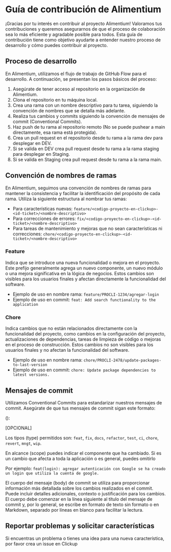 # Guía de contribución de Alimentium

¡Gracias por tu interés en contribuir al proyecto Alimentium! Valoramos tus contribuciones y queremos asegurarnos de que el proceso de colaboración sea lo más eficiente y agradable posible para todos. Esta guía de contribución tiene como objetivo ayudarte a entender nuestro proceso de desarrollo y cómo puedes contribuir al proyecto.

## Proceso de desarrollo

En Alimentium, utilizamos el flujo de trabajo de GitHub Flow para el desarrollo. A continuación, se presentan los pasos básicos del proceso:

1. Asegúrate de tener acceso al repositorio en la organización de Alimentium.
2. Clona el repositorio en tu máquina local.
3. Crea una rama con un nombre descriptivo para tu tarea, siguiendo la convención de nombres que se detalla más adelante.
4. Realiza tus cambios y commits siguiendo la convención de mensajes de commit (Conventional Commits).
5. Haz push de tu rama al repositorio remoto (No se puede pushear a main directamente, esa rama está protegida).
6. Crea un pull request en el repositorio desde tu rama a la rama dev para desplegar en DEV.
7. Si se valida en DEV crea pull request desde tu rama a la rama staging para desplegar en Staging.
8. Si se valida en Staging crea pull request desde tu rama a la rama main.

## Convención de nombres de ramas

En Alimentium, seguimos una convención de nombres de ramas para mantener la consistencia y facilitar la identificación del propósito de cada rama. Utiliza la siguiente estructura al nombrar tus ramas:

- Para características nuevas: `feature/<codigo-proyecto-en-clickup>-<id-ticket>/<nombre-descriptivo>`
- Para correcciones de errores: `fix/<codigo-proyecto-en-clickup>-<id-ticket>/<nombre-descriptivo>`
- Para tareas de mantenimiento y mejoras que no sean características ni correcciones: `chore/<codigo-proyecto-en-clickup>-<id-ticket>/<nombre-descriptivo>`

### Feature
Indica que se introduce una nueva funcionalidad o mejora en el proyecto. Este prefijo generalmente agrega un nuevo componente, un nuevo módulo o una mejora significativa en la lógica de negocios. Estos cambios son visibles para los usuarios finales y afectan directamente la funcionalidad del software.

- Ejemplo de uso en nombre rama: `feature/PROCLI-1234/agregar-login`
- Ejemplo de uso en commit: `feat: Add search functionality to the application`

### Chore
Indica cambios que no están relacionados directamente con la funcionalidad del proyecto, como cambios en la configuración del proyecto, actualizaciones de dependencias, tareas de limpieza de código o mejoras en el proceso de construcción. Estos cambios no son visibles para los usuarios finales y no afectan la funcionalidad del software.

- Ejemplo de uso en nombre rama: `chore/PROCLI-2478/update-packages-to-last-version`
- Ejemplo de uso en commit: `chore: Update package dependencies to latest versions.`
 
## Mensajes de commit

Utilizamos Conventional Commits para estandarizar nuestros mensajes de commit. Asegúrate de que tus mensajes de commit sigan este formato:

<type>(<scope>): <description>

<body> [OPCIONAL]


Los tipos (type) permitidos son: `feat`, `fix`, `docs`, `refactor`, `test`, `ci`, `chore`, `revert`, `mngt`, `wip`.

En alcance (scope) puedes indicar el componente que ha cambiado. Si es un cambio que afecta a toda la aplicación o es general, puedes omitirlo

Por ejemplo: `feat(login): agregar autenticación con Google
              se ha creado un login que utiliza la cuenta de google. `

El cuerpo del mensaje (body) de commit se utiliza para proporcionar información más detallada sobre los cambios realizados en el commit. Puede incluir detalles adicionales, contexto o justificación para los cambios. El cuerpo debe comenzar en la línea siguiente al título del mensaje de commit y, por lo general, se escribe en formato de texto sin formato o en Markdown, separado por líneas en blanco para facilitar la lectura.

## Reportar problemas y solicitar características

Si encuentras un problema o tienes una idea para una nueva característica, por favor crea un issue en Clickup
